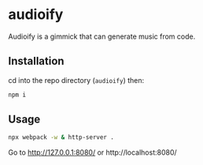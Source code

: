 # audioify

Audioify is a gimmick that can generate music from code.


## Installation

cd into the repo directory (`audioify`) then:
```bash
npm i
```

## Usage

```bash
npx webpack -w & http-server .
```

Go to http://127.0.0.1:8080/ or http://localhost:8080/

